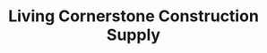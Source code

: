 ---
title: "Living Cornerstone Construction Supply"
url: /santa-rosa/living-cornerstone-construction-supply/
shop: Eisenwaren
---